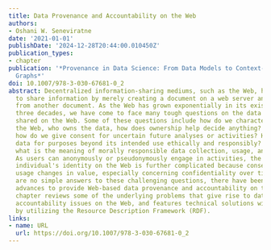 ```yaml
---
title: Data Provenance and Accountability on the Web
authors:
- Oshani W. Seneviratne
date: '2021-01-01'
publishDate: '2024-12-28T20:44:00.010450Z'
publication_types:
- chapter
publication: '*Provenance in Data Science: From Data Models to Context-Aware Knowledge
  Graphs*'
doi: 10.1007/978-3-030-67681-0_2
abstract: Decentralized information-sharing mediums, such as the Web, have been designed
  to share information by merely creating a document on a web server and linking it
  from another document. As the Web has grown exponentially in its existence for over
  three decades, we have come to face many tough questions on the data and content
  shared on the Web. Some of these questions include how do we characterize data on
  the Web, who owns the data, how does ownership help decide anything? If we own data,
  how do we give consent for uncertain future analyses or activities? How can we use
  data for purposes beyond its intended use ethically and responsibly? Furthermore,
  what is the meaning of morally responsible data collection, usage, and sharing?
  As users can anonymously or pseudonymously engage in activities, the lack of an
  individual's identity on the Web is further complicated because consent on data
  usage changes in value, especially concerning confidentiality over time. While there
  are no simple answers to these challenging questions, there have been several technological
  advances to provide Web-based data provenance and accountability on the Web. This
  chapter reviews some of the underlying problems that give rise to data reuse and
  accountability issues on the Web, and features technical solutions with provenance
  by utilizing the Resource Description Framework (RDF).
links:
- name: URL
  url: https://doi.org/10.1007/978-3-030-67681-0_2
---
```

